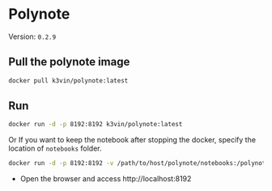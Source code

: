 # Polynote

Version: `0.2.9`

## Pull the polynote image
  ```bash
  docker pull k3vin/polynote:latest
  ```

## Run
  ```bash
  docker run -d -p 8192:8192 k3vin/polynote:latest
  ```
  Or If you want to keep the notebook after stopping the docker, specify the location of `notebooks` folder.
  ```bash
  docker run -d -p 8192:8192 -v /path/to/host/polynote/notebooks:/polynote/notebooks k3vin/polynote:latest
  ``` 

* Open the browser and access http://localhost:8192
